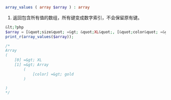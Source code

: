 ```php
array_values ( array $array ) : array
```

1. 返回包含所有值的数组，所有键变成数字索引，不会保留原有键。

```php
&lt;?php
$array = [&quot;size&quot; =&gt; &quot;XL&quot;, [&quot;color&quot; =&gt; &quot;gold&quot;]];
print_r(array_values($array));

/*
Array
(
    [0] =&gt; XL
    [1] =&gt; Array
        (
            [color] =&gt; gold
        )

)
*/
```